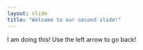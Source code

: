 ```yaml
---
layout: slide
title: "Welcome to our second slide!"
---
```

I am doing this!
Use the left arrow to go back!
